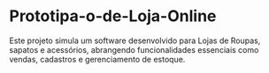 # Prototipa-o-de-Loja-Online
Este projeto simula um software desenvolvido para Lojas de Roupas, sapatos e acessórios, abrangendo funcionalidades essenciais como vendas, cadastros e gerenciamento de estoque.
